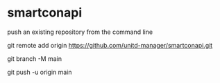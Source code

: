 # smartconapi

push an existing repository from the command line

git remote add origin https://github.com/unitd-manager/smartconapi.git

git branch -M main

git push -u origin main

